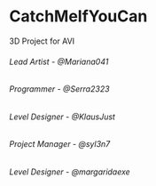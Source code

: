 # CatchMeIfYouCan
3D Project for AVI
<br>
<h6> Lead Artist - @Mariana041 </h6>
<h6> Programmer - @Serra2323 </h6>
<h6> Level Designer - @KlausJust </h6>
<h6> Project Manager - @syl3n7 </h6>
<h6> Level Designer - @margaridaexe </h6>

